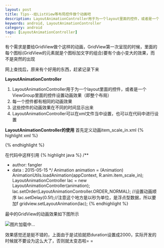 ```yaml
---
layout: post
title: Tips--给ListView等布局控件做个动画吧
description: LayoutAnimationController用于为一个layout里面的控件，或者是一个ViewGroup里面的控件设置动画效果（即整个布局）
keywords: android, LayoutAnimationController
category: android
tags: [LayoutAnimationController]
---
```


﻿有个需求是要给GridView做个这样的动画，GridView第一次呈现的时候，里面的每个图标(GridView的元素就是个图标加文字的组合)要有个由小变大的效果，而不是突然的出现

网上查找后，原来有个好用的东西，赶紧记录下来

**LayoutAnimationController**

1. LayoutAnimationController用于为一个layout里面的控件，或者是一个ViewGroup里面的控件设置动画效果（即整个布局）
2. 每一个控件都有相同的动画效果
3. 这些控件的动画效果在不同的时间显示出来
4. LayoutAnimationController可以在xml文件当中设置，也可以在代码中进行设置

**LayoutAnimationController的使用**
首先定义动画item_scale_in.xml
{% highlight xml %}
<?xml version="1.0" encoding="utf-8"?>
<scale xmlns:android="http://schemas.android.com/apk/res/android"
android:duration="2000"
android:fillAfter="true"
android:fromXScale="0.0"
android:fromYScale="0.0"
android:interpolator="@android:anim/overshoot_interpolator"
android:pivotX="50.0%"
android:pivotY="50.0%"
android:toXScale="1.0"
android:toYScale="1.0" />
{% endhighlight %}

在代码中这样引用
{% highlight java %}
/**
 * author: fangler
 * data  : 2015-05-15
 */
 Animation animation = (Animation) AnimationUtils.loadAnimation(appContext, R.anim.item_scale_in);
 LayoutAnimationController lac = new LayoutAnimationController(animation);
 lac.setOrder(LayoutAnimationController.ORDER_NORMAL); //设置动画顺序
 lac.setDelay(0.5f);//注意这个地方是以秒为单位，是浮点型数据，所以要加f
 gridview.setLayoutAnimation(lac);
{% endhighlight %}

最中的GridView的动画效果如下图所示

![图片加载中...](/images/android-tips-layoutanimationcontroller.gif)

效果感觉还是挺不错的，上面由于是试验就把duration设置成2000，实际开发的时候就不要设为这么大了，否则就太变态啦= = 

